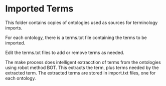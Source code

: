 # Imported Terms

This folder contains copies of ontologies used as sources for terminology imports. 

For each ontology, there is a terms.txt file containing the terms to be imported.

Edit the terms.txt files to add or remove terms as needed.

The make process does intelligent extracction of terms from the ontologies using robot
method BOT.  This extracts the term, plus terms needed by the extracted term.  The
extracted terms are stored in import.txt files, one for each ontology.
